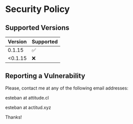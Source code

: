 # Security Policy

## Supported Versions

| Version | Supported          |
| ------- | ------------------ |
| 0.1.15  | :white_check_mark: |
| <0.1.15 | :x:                |

## Reporting a Vulnerability

Please, contact me at any of the following email addresses:

esteban at attitude.cl

esteban at actitud.xyz

Thanks!
